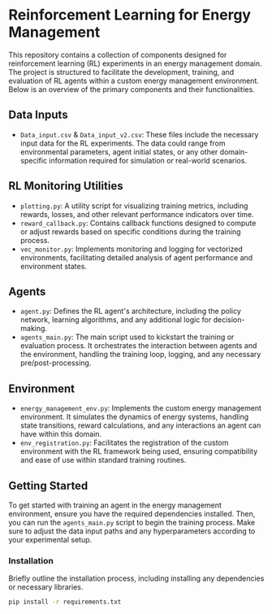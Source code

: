 # Reinforcement Learning for Energy Management

This repository contains a collection of components designed for reinforcement learning (RL) experiments in an energy management domain. The project is structured to facilitate the development, training, and evaluation of RL agents within a custom energy management environment. Below is an overview of the primary components and their functionalities.

## Data Inputs

- `Data_input.csv` & `Data_input_v2.csv`: These files include the necessary input data for the RL experiments. The data could range from environmental parameters, agent initial states, or any other domain-specific information required for simulation or real-world scenarios.

## RL Monitoring Utilities

- `plotting.py`: A utility script for visualizing training metrics, including rewards, losses, and other relevant performance indicators over time.
- `reward_callback.py`: Contains callback functions designed to compute or adjust rewards based on specific conditions during the training process.
- `vec_monitor.py`: Implements monitoring and logging for vectorized environments, facilitating detailed analysis of agent performance and environment states.

## Agents

- `agent.py`: Defines the RL agent's architecture, including the policy network, learning algorithms, and any additional logic for decision-making.
- `agents_main.py`: The main script used to kickstart the training or evaluation process. It orchestrates the interaction between agents and the environment, handling the training loop, logging, and any necessary pre/post-processing.

## Environment

- `energy_management_env.py`: Implements the custom energy management environment. It simulates the dynamics of energy systems, handling state transitions, reward calculations, and any interactions an agent can have within this domain.
- `env_registration.py`: Facilitates the registration of the custom environment with the RL framework being used, ensuring compatibility and ease of use within standard training routines.

## Getting Started

To get started with training an agent in the energy management environment, ensure you have the required dependencies installed. Then, you can run the `agents_main.py` script to begin the training process. Make sure to adjust the data input paths and any hyperparameters according to your experimental setup.

### Installation

Briefly outline the installation process, including installing any dependencies or necessary libraries.

```bash
pip install -r requirements.txt

